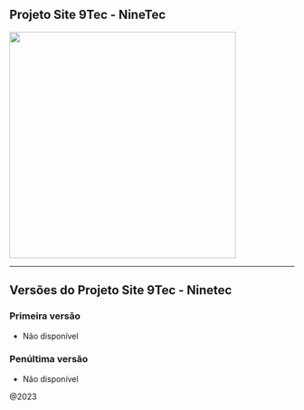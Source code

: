 ## Projeto Site 9Tec - NineTec

<img src="banner2" width="400px"/>

<hr/>

## Versões do Projeto Site 9Tec - Ninetec

### Primeira versão
- Não disponível

### Penúltima versão 
- Não disponível

@2023